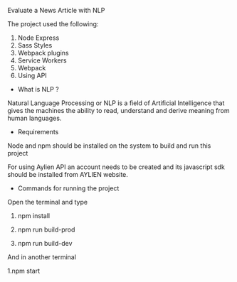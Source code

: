 Evaluate a News Article with NLP<br>

The project used the following:
1. Node Express
2. Sass Styles
3. Webpack plugins
4. Service Workers
5. Webpack
6. Using API 

* What is NLP ?

Natural Language Processing or NLP is a field of Artificial Intelligence that gives the machines the ability to read, understand and derive meaning from human languages.

* Requirements

Node and npm should be installed on the system to build and run this project

For using Aylien API an account needs to be created and its javascript sdk should be installed from AYLIEN website.

* Commands for running the project

Open the terminal and type

1. npm install

2. npm run build-prod

3. npm run build-dev 

And in another terminal 

1.npm start








